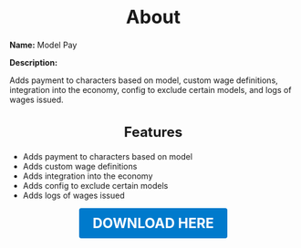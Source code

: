 <h1 style="text-align:center; font-size:2rem; font-weight:bold;">About</h1>

**Name:**
Model Pay

**Description:**

Adds payment to characters based on model, custom wage definitions, integration into the economy, config to exclude certain models, and logs of wages issued.

<h2 style="text-align:center; font-size:1.5rem; font-weight:bold;">Features</h2>

- Adds payment to characters based on model
- Adds custom wage definitions
- Adds integration into the economy
- Adds config to exclude certain models
- Adds logs of wages issued




<p align="center"><a href="https://github.com/LiliaFramework/Modules/raw/refs/heads/gh-pages/modelpay.zip" style="display:inline-block;padding:12px 24px;font-size:1.5rem;font-weight:bold;text-decoration:none;color:#fff;background-color:var(--md-primary-fg-color,#007acc);border-radius:4px;">DOWNLOAD HERE</a></p>
